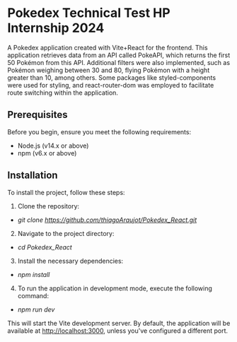 # Pokedex Technical Test HP Internship 2024

A Pokedex application created with Vite+React for the frontend. This application retrieves data from an API called PokeAPI, which returns the first 50 Pokémon from this API. Additional filters were also implemented, such as Pokémon weighing between 30 and 80, flying Pokémon with a height greater than 10, among others. Some packages like styled-components were used for styling, and react-router-dom was employed to facilitate route switching within the application.

## Prerequisites

Before you begin, ensure you meet the following requirements:
- Node.js (v14.x or above)
- npm (v6.x or above) 

## Installation

To install the project, follow these steps:

1. Clone the repository:
- *git clone https://github.com/thiagoAraujot/Pokedex_React.git*

2. Navigate to the project directory:
- *cd Pokedex_React*

3. Install the necessary dependencies:
- *npm install*

4. To run the application in development mode, execute the following command:

- *npm run dev*

This will start the Vite development server. By default, the application will be available at [http://localhost:3000](http://localhost:3000), unless you've configured a different port.
